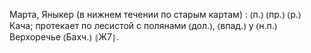 ---
---

Марта, Яныкер (в нижнем течении по старым картам)
: ⦅п.⦆ ⦅пр.⦆ ⦅р.⦆ Кача; протекает по лесистой с полянами ⦅дол.⦆, ⦅впад.⦆ у ⦅н.п.⦆ Верхоречье ⦅Бахч.⦆ ⦃Ж7⦄.
